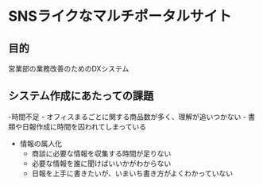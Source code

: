 # SNSライクなマルチポータルサイト

## 目的

営業部の業務改善のためのDXシステム

## システム作成にあたっての課題
-時間不足
    - オフィスまるごとに関する商品数が多く、理解が追いつかない
    - 書類や日報作成に時間を囚われてしまっている
- 情報の属人化
    - 商談に必要な情報を収集する時間が足りない
    - 必要な情報を誰に聞けばいいかがわからない
    - 日報を上手に書きたいが、いまいち書き方がよくわかっていない




